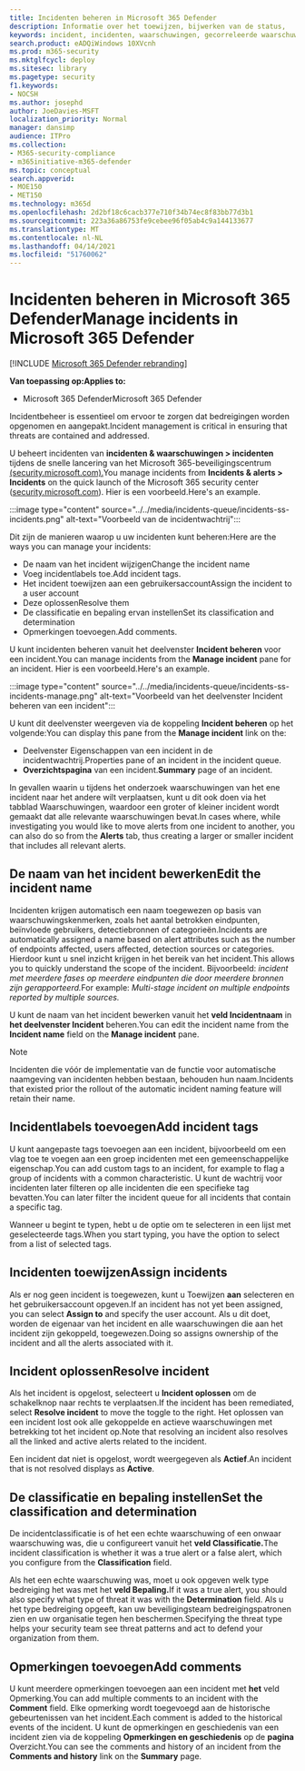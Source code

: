 ```yaml
---
title: Incidenten beheren in Microsoft 365 Defender
description: Informatie over het toewijzen, bijwerken van de status,
keywords: incident, incidenten, waarschuwingen, gecorreleerde waarschuwingen, toewijzen, bijwerken, status, beheren, classificatie, microsoft, 365, m365
search.product: eADQiWindows 10XVcnh
ms.prod: m365-security
ms.mktglfcycl: deploy
ms.sitesec: library
ms.pagetype: security
f1.keywords:
- NOCSH
ms.author: josephd
author: JoeDavies-MSFT
localization_priority: Normal
manager: dansimp
audience: ITPro
ms.collection:
- M365-security-compliance
- m365initiative-m365-defender
ms.topic: conceptual
search.appverid:
- MOE150
- MET150
ms.technology: m365d
ms.openlocfilehash: 2d2bf18c6cacb377e710f34b74ec8f83bb77d3b1
ms.sourcegitcommit: 223a36a86753fe9cebee96f05ab4c9a144133677
ms.translationtype: MT
ms.contentlocale: nl-NL
ms.lasthandoff: 04/14/2021
ms.locfileid: "51760062"
---
```

# <a name="manage-incidents-in-microsoft-365-defender"></a><span data-ttu-id="0bc61-104">Incidenten beheren in Microsoft 365 Defender</span><span class="sxs-lookup"><span data-stu-id="0bc61-104">Manage incidents in Microsoft 365 Defender</span></span>

[!INCLUDE [Microsoft 365 Defender rebranding](../includes/microsoft-defender.md)]


<span data-ttu-id="0bc61-105">**Van toepassing op:**</span><span class="sxs-lookup"><span data-stu-id="0bc61-105">**Applies to:**</span></span>
- <span data-ttu-id="0bc61-106">Microsoft 365 Defender</span><span class="sxs-lookup"><span data-stu-id="0bc61-106">Microsoft 365 Defender</span></span>

<span data-ttu-id="0bc61-107">Incidentbeheer is essentieel om ervoor te zorgen dat bedreigingen worden opgenomen en aangepakt.</span><span class="sxs-lookup"><span data-stu-id="0bc61-107">Incident management is critical in ensuring that threats are contained and addressed.</span></span>

<span data-ttu-id="0bc61-108">U beheert incidenten van **incidenten & waarschuwingen > incidenten** tijdens de snelle lancering van het Microsoft 365-beveiligingscentrum [(security.microsoft.com).](https://security.microsoft.com)</span><span class="sxs-lookup"><span data-stu-id="0bc61-108">You manage incidents from **Incidents & alerts > Incidents** on the quick launch of the Microsoft 365 security center ([security.microsoft.com](https://security.microsoft.com)).</span></span> <span data-ttu-id="0bc61-109">Hier is een voorbeeld.</span><span class="sxs-lookup"><span data-stu-id="0bc61-109">Here's an example.</span></span>

:::image type="content" source="../../media/incidents-queue/incidents-ss-incidents.png" alt-text="Voorbeeld van de incidentwachtrij":::

<span data-ttu-id="0bc61-111">Dit zijn de manieren waarop u uw incidenten kunt beheren:</span><span class="sxs-lookup"><span data-stu-id="0bc61-111">Here are the ways you can manage your incidents:</span></span>

- <span data-ttu-id="0bc61-112">De naam van het incident wijzigen</span><span class="sxs-lookup"><span data-stu-id="0bc61-112">Change the incident name</span></span>
- <span data-ttu-id="0bc61-113">Voeg incidentlabels toe.</span><span class="sxs-lookup"><span data-stu-id="0bc61-113">Add incident tags.</span></span>
- <span data-ttu-id="0bc61-114">Het incident toewijzen aan een gebruikersaccount</span><span class="sxs-lookup"><span data-stu-id="0bc61-114">Assign the incident to a user account</span></span>
- <span data-ttu-id="0bc61-115">Deze oplossen</span><span class="sxs-lookup"><span data-stu-id="0bc61-115">Resolve them</span></span> 
- <span data-ttu-id="0bc61-116">De classificatie en bepaling ervan instellen</span><span class="sxs-lookup"><span data-stu-id="0bc61-116">Set its classification and determination</span></span>
- <span data-ttu-id="0bc61-117">Opmerkingen toevoegen.</span><span class="sxs-lookup"><span data-stu-id="0bc61-117">Add comments.</span></span>

<span data-ttu-id="0bc61-118">U kunt incidenten beheren vanuit het deelvenster **Incident beheren** voor een incident.</span><span class="sxs-lookup"><span data-stu-id="0bc61-118">You can manage incidents from the **Manage incident** pane for an incident.</span></span> <span data-ttu-id="0bc61-119">Hier is een voorbeeld.</span><span class="sxs-lookup"><span data-stu-id="0bc61-119">Here's an example.</span></span>

:::image type="content" source="../../media/incidents-queue/incidents-ss-incidents-manage.png" alt-text="Voorbeeld van het deelvenster Incident beheren van een incident":::

<span data-ttu-id="0bc61-121">U kunt dit deelvenster weergeven via de koppeling **Incident beheren** op het volgende:</span><span class="sxs-lookup"><span data-stu-id="0bc61-121">You can display this pane from the **Manage incident** link on the:</span></span>

- <span data-ttu-id="0bc61-122">Deelvenster Eigenschappen van een incident in de incidentwachtrij.</span><span class="sxs-lookup"><span data-stu-id="0bc61-122">Properties pane of an incident in the incident queue.</span></span>
- <span data-ttu-id="0bc61-123">**Overzichtspagina** van een incident.</span><span class="sxs-lookup"><span data-stu-id="0bc61-123">**Summary** page of an incident.</span></span>

<span data-ttu-id="0bc61-124">In gevallen waarin u tijdens het onderzoek waarschuwingen van het ene incident  naar het andere wilt verplaatsen, kunt u dit ook doen via het tabblad Waarschuwingen, waardoor een groter of kleiner incident wordt gemaakt dat alle relevante waarschuwingen bevat.</span><span class="sxs-lookup"><span data-stu-id="0bc61-124">In cases where, while investigating you would like to move alerts from one incident to another, you can also do so from the **Alerts** tab, thus creating a larger or smaller incident that includes all relevant alerts.</span></span>

## <a name="edit-the-incident-name"></a><span data-ttu-id="0bc61-125">De naam van het incident bewerken</span><span class="sxs-lookup"><span data-stu-id="0bc61-125">Edit the incident name</span></span>

<span data-ttu-id="0bc61-126">Incidenten krijgen automatisch een naam toegewezen op basis van waarschuwingskenmerken, zoals het aantal betrokken eindpunten, beïnvloede gebruikers, detectiebronnen of categorieën.</span><span class="sxs-lookup"><span data-stu-id="0bc61-126">Incidents are automatically assigned a name based on alert attributes such as the number of endpoints affected, users affected, detection sources or categories.</span></span> <span data-ttu-id="0bc61-127">Hierdoor kunt u snel inzicht krijgen in het bereik van het incident.</span><span class="sxs-lookup"><span data-stu-id="0bc61-127">This allows you to quickly understand the scope of the incident.</span></span> <span data-ttu-id="0bc61-128">Bijvoorbeeld: *incident met meerdere fases op meerdere eindpunten die door meerdere bronnen zijn gerapporteerd.*</span><span class="sxs-lookup"><span data-stu-id="0bc61-128">For example: *Multi-stage incident on multiple endpoints reported by multiple sources.*</span></span>

<span data-ttu-id="0bc61-129">U kunt de naam van het incident bewerken vanuit het **veld Incidentnaam** in **het deelvenster Incident** beheren.</span><span class="sxs-lookup"><span data-stu-id="0bc61-129">You can edit the incident name from the **Incident name** field on the **Manage incident** pane.</span></span>

> [!NOTE]
> <span data-ttu-id="0bc61-130">Incidenten die vóór de implementatie van de functie voor automatische naamgeving van incidenten hebben bestaan, behouden hun naam.</span><span class="sxs-lookup"><span data-stu-id="0bc61-130">Incidents that existed prior the rollout of the automatic incident naming feature will retain their name.</span></span>

## <a name="add-incident-tags"></a><span data-ttu-id="0bc61-131">Incidentlabels toevoegen</span><span class="sxs-lookup"><span data-stu-id="0bc61-131">Add incident tags</span></span>

<span data-ttu-id="0bc61-132">U kunt aangepaste tags toevoegen aan een incident, bijvoorbeeld om een vlag toe te voegen aan een groep incidenten met een gemeenschappelijke eigenschap.</span><span class="sxs-lookup"><span data-stu-id="0bc61-132">You can add custom tags to an incident, for example to flag a group of incidents with a common characteristic.</span></span> <span data-ttu-id="0bc61-133">U kunt de wachtrij voor incidenten later filteren op alle incidenten die een specifieke tag bevatten.</span><span class="sxs-lookup"><span data-stu-id="0bc61-133">You can later filter the incident queue for all incidents that contain a specific tag.</span></span>

<span data-ttu-id="0bc61-134">Wanneer u begint te typen, hebt u de optie om te selecteren in een lijst met geselecteerde tags.</span><span class="sxs-lookup"><span data-stu-id="0bc61-134">When you start typing, you have the option to select from a list of selected tags.</span></span>

## <a name="assign-incidents"></a><span data-ttu-id="0bc61-135">Incidenten toewijzen</span><span class="sxs-lookup"><span data-stu-id="0bc61-135">Assign incidents</span></span>

<span data-ttu-id="0bc61-136">Als er nog geen incident is toegewezen, kunt u Toewijzen **aan** selecteren en het gebruikersaccount opgeven.</span><span class="sxs-lookup"><span data-stu-id="0bc61-136">If an incident has not yet been assigned, you can select **Assign to** and specify the user account.</span></span> <span data-ttu-id="0bc61-137">Als u dit doet, worden de eigenaar van het incident en alle waarschuwingen die aan het incident zijn gekoppeld, toegewezen.</span><span class="sxs-lookup"><span data-stu-id="0bc61-137">Doing so assigns ownership of the incident and all the alerts associated with it.</span></span>

## <a name="resolve-incident"></a><span data-ttu-id="0bc61-138">Incident oplossen</span><span class="sxs-lookup"><span data-stu-id="0bc61-138">Resolve incident</span></span>

<span data-ttu-id="0bc61-139">Als het incident is opgelost, selecteert u **Incident oplossen** om de schakelknop naar rechts te verplaatsen.</span><span class="sxs-lookup"><span data-stu-id="0bc61-139">If the incident has been remediated, select **Resolve incident** to move the toggle to the right.</span></span> <span data-ttu-id="0bc61-140">Het oplossen van een incident lost ook alle gekoppelde en actieve waarschuwingen met betrekking tot het incident op.</span><span class="sxs-lookup"><span data-stu-id="0bc61-140">Note that resolving an incident also resolves all the linked and active alerts related to the incident.</span></span>

<span data-ttu-id="0bc61-141">Een incident dat niet is opgelost, wordt weergegeven als **Actief**.</span><span class="sxs-lookup"><span data-stu-id="0bc61-141">An incident that is not resolved displays as **Active**.</span></span>

## <a name="set-the-classification-and-determination"></a><span data-ttu-id="0bc61-142">De classificatie en bepaling instellen</span><span class="sxs-lookup"><span data-stu-id="0bc61-142">Set the classification and determination</span></span>

<span data-ttu-id="0bc61-143">De incidentclassificatie is of het een echte waarschuwing of een onwaar waarschuwing was, die u configureert vanuit het **veld Classificatie.**</span><span class="sxs-lookup"><span data-stu-id="0bc61-143">The incident classification is whether it was a true alert or a false alert, which you configure from the **Classification** field.</span></span> 

<span data-ttu-id="0bc61-144">Als het een echte waarschuwing was, moet u ook opgeven welk type bedreiging het was met het **veld Bepaling.**</span><span class="sxs-lookup"><span data-stu-id="0bc61-144">If it was a true alert, you should also specify what type of threat it was with the **Determination** field.</span></span> <span data-ttu-id="0bc61-145">Als u het type bedreiging opgeeft, kan uw beveiligingsteam bedreigingspatronen zien en uw organisatie tegen hen beschermen.</span><span class="sxs-lookup"><span data-stu-id="0bc61-145">Specifying the threat type helps your security team see threat patterns and act to defend your organization from them.</span></span> 

## <a name="add-comments"></a><span data-ttu-id="0bc61-146">Opmerkingen toevoegen</span><span class="sxs-lookup"><span data-stu-id="0bc61-146">Add comments</span></span>

<span data-ttu-id="0bc61-147">U kunt meerdere opmerkingen toevoegen aan een incident met **het** veld Opmerking.</span><span class="sxs-lookup"><span data-stu-id="0bc61-147">You can add multiple comments to an incident with the **Comment** field.</span></span> <span data-ttu-id="0bc61-148">Elke opmerking wordt toegevoegd aan de historische gebeurtenissen van het incident.</span><span class="sxs-lookup"><span data-stu-id="0bc61-148">Each comment is added to the historical events of the incident.</span></span> <span data-ttu-id="0bc61-149">U kunt de opmerkingen en geschiedenis van een incident zien via de koppeling **Opmerkingen en geschiedenis** op de **pagina** Overzicht.</span><span class="sxs-lookup"><span data-stu-id="0bc61-149">You can see the comments and history of an incident from the **Comments and history** link on the **Summary** page.</span></span>
